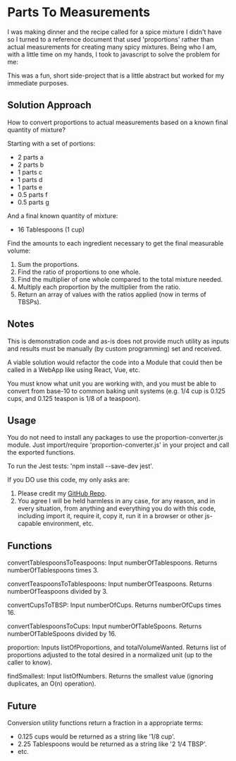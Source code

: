 # Parts To Measurements

I was making dinner and the recipe called for a spice mixture I didn't have so I turned to a reference document that used 'proportions' rather than actual measurements for creating many spicy mixtures. Being who I am, with a little time on my hands, I took to javascript to solve the problem for me:

This was a fun, short side-project that is a little abstract but worked for my immediate purposes.

## Solution Approach

How to convert proportions to actual measurements based on a known final quantity of mixture?

Starting with a set of portions:

- 2 parts a
- 2 parts b
- 1 parts c
- 1 parts d
- 1 parts e
- 0.5 parts f
- 0.5 parts g

And a final known quantity of mixture:

- 16 Tablespoons (1 cup)

Find the amounts to each ingredient necessary to get the final measurable volume:

1. Sum the proportions.
1. Find the ratio of proportions to one whole.
1. Find the multiplier of one whole compared to the total mixture needed.
1. Multiply each proportion by the multiplier from the ratio.
1. Return an array of values with the ratios applied (now in terms of TBSPs).

## Notes

This is demonstration code and as-is does not provide much utility as inputs and results must be manually (by custom programming) set and received.

A viable solution would refactor the code into a Module that could then be called in a WebApp like using React, Vue, etc.

You must know what unit you are working with, and you must be able to convert from base-10 to common baking unit systems (e.g. 1/4 cup is 0.125 cups, and 0.125 teaspon is 1/8 of a teaspoon).

## Usage

You do not need to install any packages to use the proportion-converter.js module. Just import/require 'proportion-converter.js' in your project and call the exported functions.

To run the Jest tests: 'npm install --save-dev jest'.

If you DO use this code, my only asks are:

1. Please credit my [GitHub Repo](github.com/nojronatron).
1. You agree I will be held harmless in any case, for any reason, and in every situation, from anything and everything you do with this code, including import it, require it, copy it, run it in a browser or other js-capable environment, etc.

## Functions

convertTablespoonsToTeaspoons: Input numberOfTablespoons. Returns numberOfTablespoons times 3.

convertTeaspoonsToTablespoons: Input numberOfTeaspoons. Returns numberOfTeaspoons divided by 3.

convertCupsToTBSP: Input numberOfCups. Returns numberOfCups times 16.

convertTablespoonsToCups: Input numberOfTableSpoons. Returns numberOfTableSpoons divided by 16.

proportion: Inputs listOfProportions, and totalVolumeWanted. Returns list of proportions adjusted to the total desired in a normalized unit (up to the caller to know).

findSmallest: Input listOfNumbers. Returns the smallest value (ignoring duplicates, an O(n) operation).

## Future

Conversion utility functions return a fraction in a appropriate terms:

- 0.125 cups would be returned as a string like '1/8 cup'.
- 2.25 Tablespoons would be returned as a string like '2 1/4 TBSP'.
- etc.
